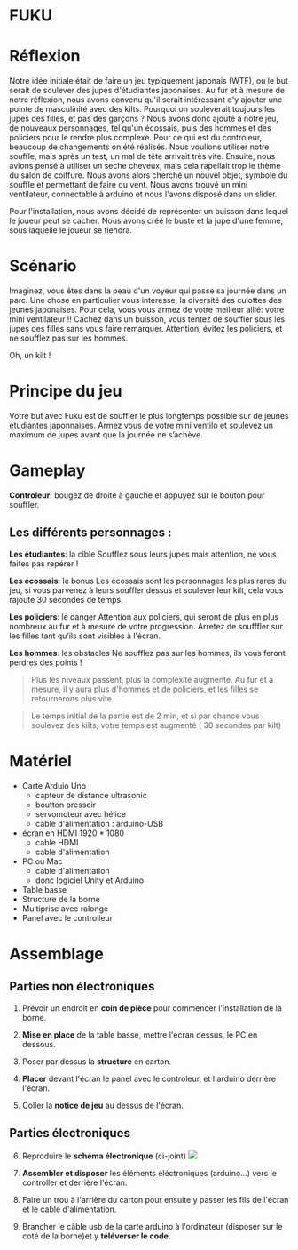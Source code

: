 # FUKU 



# **Réflexion**

Notre idée initiale était de faire un jeu typiquement japonais (WTF), ou le but serait de soulever des jupes d'étudiantes japonaises.
Au fur et à mesure de notre réflexion, nous avons convenu qu'il serait intéressant d'y ajouter une pointe de masculinité avec des kilts. Pourquoi on souleverait toujours les jupes des filles, et pas des garçons ?
Nous avons donc ajouté à notre jeu, de nouveaux personnages, tel qu'un écossais, puis des hommes et des policiers pour le rendre plus complexe.
Pour ce qui est du controleur, beaucoup de changements on été réalisés. 
Nous voulions utiliser notre souffle, mais après un test, un mal de tête arrivait très vite. Ensuite, nous avions pensé à utiliser un seche cheveux, mais cela rapellait trop le thème du salon de coiffure. Nous avons alors cherché un nouvel objet, symbole du souffle et permettant de faire du vent. Nous avons trouvé un mini ventilateur, connectable à arduino et nous l'avons disposé dans un slider.

Pour l'installation, nous avons décidé de représenter un buisson dans lequel le joueur peut se cacher. Nous avons créé le buste et la jupe d'une femme, sous laquelle le joueur se tiendra. 


# **Scénario**

Imaginez, vous êtes dans la peau d'un voyeur qui passe sa journée dans un parc.
Une chose en particulier vous interesse, la diversité des culottes des jeunes japonaises. Pour cela, vous vous armez de votre meilleur allié: votre mini ventilateur !!
Cachez dans un buisson, vous tentez de souffler sous les jupes des filles sans vous faire remarquer. Attention, évitez les policiers, et ne soufflez pas sur les hommes.

Oh, un kilt ! 



# **Principe du jeu** 

Votre but avec Fuku est de souffler le plus longtemps possible sur de jeunes étudiantes japonnaises. Armez vous de votre mini ventilo et soulevez un maximum de jupes avant que la journée ne s’achève.


# **Gameplay**

**Controleur**: bougez de droite à gauche et appuyez sur le bouton pour souffler.

## **Les différents personnages** :

**Les étudiantes**: la cible
Soufflez sous leurs jupes mais attention, ne vous faites pas repérer !

**Les écossais**: le bonus
Les écossais sont les personnages les plus rares du jeu, si vous parvenez à leurs souffler dessus et soulever leur kilt, cela vous rajoute 30 secondes de temps.

**Les policiers**: le danger
Attention aux policiers, qui seront de plus en plus nombreux au fur et à mesure de votre progression. Arretez de soufffler sur les filles tant qu’ils sont visibles à l'écran. 

**Les hommes**: les obstacles
Ne soufflez pas sur les hommes, ils vous feront perdres des points ! 

> Plus les niveaux passent, plus la complexité augmente. Au fur et à mesure, il y aura plus d'hommes et de policiers, et les filles se retournerons plus vite.

> Le temps initial de la partie est de 2 min, et si par chance vous soulevez des kilts, votre temps est augmenté ( 30 secondes par kilt)




# **Matériel**
 - Carte Arduio Uno
   - capteur de distance ultrasonic
   - boutton pressoir
   - servomoteur avec hélice
   - cable d'alimentation : arduino-USB
 - écran en HDMI 1920 * 1080
   - cable HDMI
   - cable d'alimentation
 - PC ou Mac
   - cable d'alimentation
   - donc logiciel Unity et Arduino
 - Table basse
 - Structure de la borne
 - Multiprise avec ralonge
 - Panel avec le controlleur




# **Assemblage** 
## **Parties non électroniques**

 1. Prévoir un endroit en **coin de pièce** pour commencer l'installation de la borne.

 2. **Mise en place** de la table basse, mettre l'écran dessus, le PC en dessous.

 3. Poser par dessus la **structure** en carton.

 4. **Placer** devant l'écran le panel avec le controleur, et l'arduino derrière l'écran.

 5. Coller la **notice de jeu** au dessus de l'écran.
 
 


## **Parties électroniques**

6. Reproduire le **schéma électronique** (ci-joint)
 ![](schemacircuitelectro.png)


7. **Assembler et disposer** les éléments éléctroniques (arduino...) vers le controller et derrière l'écran.

8. Faire un trou à l'arrière du carton pour ensuite y passer les fils de l'écran et le cable d'alimentation.

9. Brancher le câble usb de la carte arduino à l'ordinateur (disposer sur le coté de la borne)et y **téléverser le code**.
